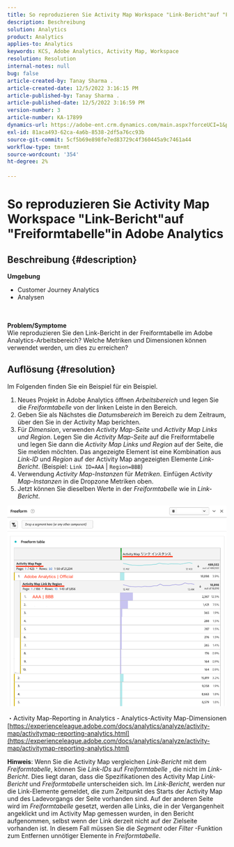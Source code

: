 ```yaml
---
title: So reproduzieren Sie Activity Map Workspace "Link-Bericht"auf "Freiformtabelle"in Adobe Analytics
description: Beschreibung
solution: Analytics
product: Analytics
applies-to: Analytics
keywords: KCS, Adobe Analytics, Activity Map, Workspace
resolution: Resolution
internal-notes: null
bug: false
article-created-by: Tanay Sharma .
article-created-date: 12/5/2022 3:16:15 PM
article-published-by: Tanay Sharma .
article-published-date: 12/5/2022 3:16:59 PM
version-number: 3
article-number: KA-17899
dynamics-url: https://adobe-ent.crm.dynamics.com/main.aspx?forceUCI=1&pagetype=entityrecord&etn=knowledgearticle&id=194460be-af74-ed11-81aa-6045bd006239
exl-id: 81aca493-62ca-4a6b-8538-2df5a76cc93b
source-git-commit: 5cf5b69e898fe7ed83729c4f360445a9c7461a44
workflow-type: tm+mt
source-wordcount: '354'
ht-degree: 2%

---
```


# So reproduzieren Sie Activity Map Workspace &quot;Link-Bericht&quot;auf &quot;Freiformtabelle&quot;in Adobe Analytics

## Beschreibung {#description}

<b>Umgebung</b>
- Customer Journey Analytics
- Analysen

<br> <br><b>Problem/Symptome</b><br>Wie reproduzieren Sie den Link-Bericht in der Freiformtabelle im Adobe Analytics-Arbeitsbereich? Welche Metriken und Dimensionen können verwendet werden, um dies zu erreichen?<br>

## Auflösung {#resolution}


Im Folgenden finden Sie ein Beispiel für ein Beispiel.

1. Neues Projekt in Adobe Analytics öffnen *Arbeitsbereich* und legen Sie die *Freiformtabelle* von der linken Leiste in den Bereich.
2. Geben Sie als Nächstes die *Datumsbereich* im Bereich zu dem Zeitraum, über den Sie in der Activity Map berichten.
3. Für *Dimension*, verwenden *Activity Map-Seite* und *Activity Map Links und Region*. Legen Sie die *Activity Map-Seite* auf die Freiformtabelle und legen Sie dann die *Activity Map Links und Region* auf der Seite, die Sie melden möchten. Das angezeigte Element ist eine Kombination aus *Link-ID* und *Region* auf der Activity Map angezeigten Elemente *Link-Bericht*. (Beispiel: `Link ID=AAA` | `Region=BBB`)
4. Verwendung *Activity Map-Instanzen* für *Metriken*. Einfügen *Activity Map-Instanzen* in die Dropzone Metriken oben.
5. Jetzt können Sie dieselben Werte in der *Freiformtabelle* wie in *Link-Bericht*.


![](assets/ce099307-8f85-ec11-8d21-0022480855a4.png)

・Activity Map-Reporting in Analytics - Analytics-Activity Map-Dimensionen
[https://experienceleague.adobe.com/docs/analytics/analyze/activity-map/activitymap-reporting-analytics.html](https://experienceleague.adobe.com/docs/analytics/analyze/activity-map/activitymap-reporting-analytics.html)

<b>Hinweis</b>: Wenn Sie die Activity Map vergleichen *Link-Bericht* mit dem *Freiformtabelle*, können Sie *Link-IDs* auf *Freiformtabelle* , die nicht im *Link-Bericht*. Dies liegt daran, dass die Spezifikationen des Activity Map *Link-Bericht* und *Freiformtabelle* unterscheiden sich. Im *Link-Bericht*, werden nur die Link-Elemente gemeldet, die zum Zeitpunkt des Starts der Activity Map und des Ladevorgangs der Seite vorhanden sind. Auf der anderen Seite wird im *Freiformtabelle* gesetzt, werden alle Links, die in der Vergangenheit angeklickt und im Activity Map gemessen wurden, in den Bericht aufgenommen, selbst wenn der Link derzeit nicht auf der Zielseite vorhanden ist. In diesem Fall müssen Sie die *Segment* oder *Filter* -Funktion zum Entfernen unnötiger Elemente in *Freiformtabelle*.
